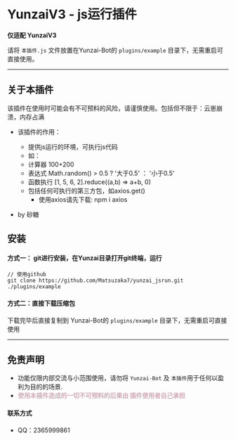 # YunzaiV3 - js运行插件

**仅适配 YunzaiV3**

请将 `本插件.js` 文件放置在Yunzai-Bot的 `plugins/example` 目录下，无需重启可直接使用。

****

## 关于本插件
该插件在使用时可能会有不可预料的风险，请谨慎使用。包括但不限于：云崽崩溃，内存占满
  - 该插件的作用：
      - 提供js运行的环境，可执行js代码
      - 如： 
      - 计算器       100+200
      - 表达式       Math.random() > 0.5 ? '大于0.5' ： '小于0.5'
      - 函数执行     [1, 5, 6, 2].reduce((a,b) => a+b, 0)
      - 包括任何可执行的第三方包，如axios.get()
          - 使用axios请先下载: npm i axios

- by 砂糖

## 安装

#### 方式一： git进行安装，在Yunzai目录打开git终端，运行

```git
// 使用github
git clone https://github.com/Matsuzaka7/yunzai_jsrun.git ./plugins/example
```

#### 方式二：直接下载压缩包

下载完毕后直接复制到 Yunzai-Bot的 `plugins/example` 目录下，无需重启可直接使用

****

##  免责声明

- 功能仅限内部交流与小范围使用，请勿将 `Yunzai-Bot` 及 `本插件`用于任何以盈利为目的的场景.
- <span style="color: #CFABB7">**使用本插件造成的一切不可预料的后果由 插件使用者自己承担**</span>


####  联系方式

- QQ：2365999861
